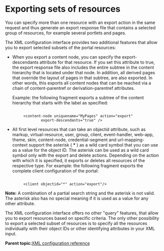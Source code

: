 # Exporting sets of resources 

You can specify more than one resource with an export action in the same request and thus generate an export response file that contains a selected group of resources, for example several portlets and pages.

The XML configuration interface provides two additional features that allow you to export selected subsets of the portal resources:

-   When you export a content node, you can specify the export-descendants attribute for that resource. If you set this attribute to true, the export response file also includes the entire subtree in the content hierarchy that is located under that node. In addition, all derived pages that override the layout of pages in that subtree, are also exported. In other words, this exports all content nodes that can be reached via a chain of content-parentref or derivation-parentref attributes.

    Example: the following fragment exports a subtree of the content hierarchy that starts with the label as specified:

    ```
    
         <content-node uniquename="MyPages" action="export" 
                 export-descendants="true" />   
    
    ```

-   All first level resources that can take an objectid attribute, such as markup, virtual-resource, user, group, client, event-handler, web-app, theme, skin, content-node, credential-segment and url-mapping-context support the asterisk \( **\*** \) as a wild card symbol that you can use as a value for the object ID. The asterisk can be used as a wild card symbol only with the export and delete actions. Depending on the action with which it is specified, it exports or deletes all resources of the respective type. For example: the following fragment exports the complete client configuration of the portal:

    ```
    
         <client objectid="*" action="export"/>    
    
    ```


**Note:** A combination of a partial search string and the asterisk is not valid. The asterisk also has no special meaning if it is used as a value for any other attribute.

The XML configuration interface offers no other "query" features, that allow you to export resources based on specific criteria. The only other possibility to export a selected subset of resources is to specify all the resources individually with their object IDs or other identifying attributes in your XML input.

**Parent topic:**[XML configuration reference ](../admin-system/adxmlref.md)


